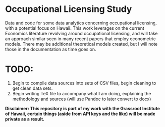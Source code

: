 # Occupational Licensing Study
Data and code for some data analytics concerning occupational licensing, with a potential focus on Hawaii. This work leverages on the current Economics literature revolving around occupational licensing, and will take an approach similar seen in many recent papers that employ econometric models. There may be additional theoretical models created, but I will note those in the documentation as time goes on.

# TODO: 

1. Begin to compile data sources into sets of CSV files, begin cleaning to get clean data sets.
2. Begin writing TeX file to accompany what I am doing, explaining the methodology and sources (will use Pandoc to later convert to docx)


**Disclaimer: This repository is part of my work with the Grassroot Institute of Hawaii, certain things (aside from API keys and the like) will be made private as a result.**


